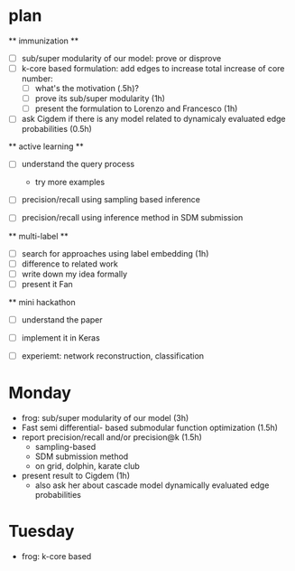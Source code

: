 # plan

** immunization **

- [ ] sub/super modularity of our model: prove or disprove
- [ ] k-core based formulation: add edges to increase total increase of core number:
  - [ ] what's the motivation (.5h)? 
  - [ ] prove its sub/super modularity (1h)
  - [ ] present the formulation to Lorenzo and Francesco (1h)
- [ ] ask Cigdem if there is any model related to dynamicaly evaluated edge probabilities (0.5h)

** active learning **

- [ ] understand the query process
  - try more examples
- [ ] precision/recall using sampling based inference
- [ ] precision/recall using inference method in SDM submission


** multi-label **

- [ ] search for approaches using label embedding (1h)
- [ ] difference to related work
- [ ] write down my idea formally
- [ ] present it Fan

** mini hackathon

- [ ] understand the paper
- [ ] implement it in Keras
- [ ] experiemt: network reconstruction, classification


# Monday

- frog: sub/super modularity of our model (3h)
- Fast semi differential- based submodular function optimization (1.5h)
- report precision/recall and/or precision@k (1.5h)
  - sampling-based  
  - SDM submission method
  - on grid, dolphin, karate club
- present result to Cigdem (1h)
  - also ask her about cascade model dynamically evaluated edge probabilities 

# Tuesday

- frog: k-core based

